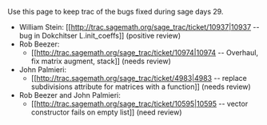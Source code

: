 Use this page to keep trac of the bugs fixed during sage days 29.

  * William Stein: [[http://trac.sagemath.org/sage_trac/ticket/10937|10937 -- bug in Dokchitser L.init_coeffs]]  (positive review)
  * Rob Beezer: 
     * [[http://trac.sagemath.org/sage_trac/ticket/10974|10974 -- Overhaul, fix matrix augment, stack]]  (needs review)
  * John Palmieri:
     * [[http://trac.sagemath.org/sage_trac/ticket/4983|4983 -- replace subdivisions attribute for matrices with a function]] (needs review)
  * Rob Beezer and John Palmieri:
     * [[http://trac.sagemath.org/sage_trac/ticket/10595|10595 -- vector constructor fails on empty list]] (need review)
